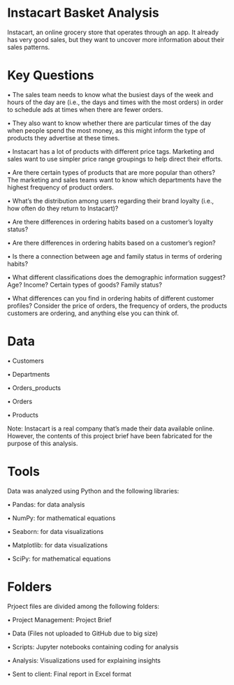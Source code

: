 # Instacart Basket Analysis
Instacart, an online grocery store that operates through an app. It already has very good sales, but they want to uncover more information about their sales patterns.

# Key Questions
•	The sales team needs to know what the busiest days of the week and hours of the day are (i.e., the days and times with the most orders) in order to schedule ads at times when there are fewer orders. 

•	They also want to know whether there are particular times of the day when people spend the most money, as this might inform the type of products they advertise at these times. 

•	Instacart has a lot of products with different price tags. Marketing and sales want to use simpler price range groupings to help direct their efforts.

•	Are there certain types of products that are more popular than others? The marketing and sales teams want to know which departments have the highest frequency of product orders. 

•	What’s the distribution among users regarding their brand loyalty (i.e., how often do they return to Instacart)? 

•	Are there differences in ordering habits based on a customer’s loyalty status? 

•	Are there differences in ordering habits based on a customer’s region? 

•	Is there a connection between age and family status in terms of ordering habits? 

•	What different classifications does the demographic information suggest? Age? Income? Certain types of goods? Family status? 

•	What differences can you find in ordering habits of different customer profiles? Consider the price of orders, the frequency of orders, the products customers are ordering, and anything else you can think of. 

# Data
•	Customers

•	Departments

•	Orders_products

•	Orders

•	Products

Note: Instacart is a real company that’s made their data available online. However, the contents of this project brief have been fabricated for the purpose of this analysis. 

# Tools
Data was analyzed using Python and the following libraries:

•	Pandas: for data analysis

•	NumPy: for mathematical equations

•	Seaborn: for data visualizations

•	Matplotlib: for data visualizations

•	SciPy: for mathematical equations


# Folders
Prjoect files are divided among the following folders:

•	Project Management: Project Brief

•	Data (Files not uploaded to GitHub due to big size)

•	Scripts: Jupyter notebooks containing coding for analysis

•	Analysis: Visualizations used for explaining insights

•	Sent to client: Final report in Excel format



